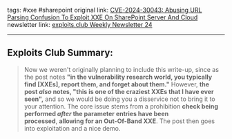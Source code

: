 tags: #xxe #sharepoint
original link:  [CVE-2024-30043: Abusing URL Parsing Confusion To Exploit XXE On SharePoint Server And Cloud](https://www.zerodayinitiative.com/blog/2024/5/29/cve-2024-30043-abusing-url-parsing-confusion-to-exploit-xxe-on-sharepoint-server-and-cloud?ref=blog.exploits.club)
newsletter link: [exploits.club Weekly Newsletter 24](https://blog.exploits.club/exploits-club-weekly-newsletter-24/)

---
## Exploits Club Summary:
> Now we weren't originally planning to include this write-up, since as the post notes **"in the vulnerability research world, you typically find [XXEs], report them, and forget about them."** However, **the post _also_ notes, "this is one of the craziest XXEs that I have ever seen",** and so we would be doing you a disservice not to bring it to your attention. The core issue stems from a prohibition **check being performed _after_ the parameter entries have been processed**, **allowing for an Out-Of-Band XXE**. The post then goes into exploitation and a nice demo. 